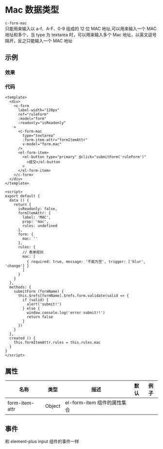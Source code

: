 # Mac 数据类型

`c-form-mac`  
 只能用来输入以 a-f、A-F、0-9 组成的 12 位 MAC 地址,可以用来输入一个 MAC 地址和多个，当 type 为 textarea 时，可以用来输入多个 Mac 地址，以英文逗号隔开，反之只能输入一个 MAC 地址

## 示例

### 效果

<Demo>
  <MacDemo />
</Demo>

### 代码

```vue
<template>
  <div>
    <c-form
      label-width="120px"
      ref="ruleForm"
      :model="form"
      :readonly="isReadonly"
    >
      <c-form-mac
        type="textarea"
        :form-item-attr="formItemAttr"
        v-model="form.mac"
      />
      <el-form-item>
        <el-button type="primary" @click="submitForm('ruleForm')"
          >提交</el-button
        >
      </el-form-item>
    </c-form>
  </div>
</template>

<script>
export default {
  data () {
    return {
      isReadonly: false,
      formItemAttr: {
        label: 'MAC',
        prop: 'mac',
        rules: undefined
      },
      form: {
        mac: ''
      },
      rules: {
        // 表单规则
        mac: [
          { required: true, message: '不能为空', trigger: ['blur', 'change'] }
        ]
      }
    }
  },
  methods: {
    submitForm (formName) {
      this.$refs[formName].$refs.form.validate(valid => {
        if (valid) {
          alert('submit!')
        } else {
          window.console.log('error submit!!')
          return false
        }
      })
    }
  },
  created () {
    this.formItemAttr.rules = this.rules.mac
  }
}
</script>
```

## 属性

| 名称           | 类型   | 描述                        | 默认 | 例子 |
| -------------- | ------ | --------------------------- | ---- | ---- |
| form-item-attr | Object | el-form-item 组件的属性集合 |

## 事件

和 element-plus input 组件的事件一样
